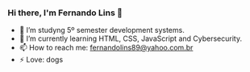 ### Hi there, I'm Fernando Lins 👋


- 🌱 I’m studyng 5º semester development systems. 
- 👯 I’m currently learning HTML, CSS, JavaScript and Cybersecurity.
- 📫 How to reach me: fernandolins89@yahoo.com.br
- ⚡ Love: dogs 
